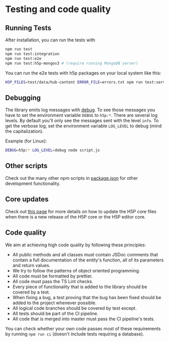 # Testing and code quality

## Running Tests

After installation, you can run the tests with

```bash
npm run test
npm run test:integration
npm run test:e2e
npm run test:h5p-mongos3 # (require running MongoDB server)
```

You can run the e2e tests with h5p packages on your local system like this:

```bash
H5P_FILES=test/data/hub-content ERROR_FILE=errors.txt npm run test:server+upload
```

## Debugging

The library emits log messages with
[debug](https://www.npmjs.com/package/debug). To see those messages you have to
set the environment variable `DEBUG` to `h5p:*`. There are several log levels.
By default you'll only see the messages sent with the level `info`. To get the
verbose log, set the environment variable `LOG_LEVEL` to debug (mind the
capitalization).

Example (for Linux):

```bash
DEBUG=h5p:* LOG_LEVEL=debug node script.js
```

## Other scripts

Check out the many other npm scripts in [package.json](/package.json) for other
development functionality.

## Core updates

Check out [this page](core-updates.md) for more details on how to update the
H5P core files when there is a new release of the H5P core or the H5P editor
core.

## Code quality

We aim at achieving high code quality by following these principles:

* All public methods and all classes must contain JSDoc comments that contain a full documentation of the entity's function, all of its parameters and return
  values.
* We try to follow the patterns of object oriented programming.
* All code must be formatted by prettier.
* All code must pass the TS Lint checks.
* Every piece of functionality that is added to the library should be covered by a test.
* When fixing a bug, a test proving that the bug has been fixed should be added to the project whenever possible.
* All logical code branches should be covered by test except.
* All tests should be part of the CI pipeline.
* All code that is merged into master must pass the CI pipeline's tests.

You can check whether your own code passes most of these requirements by running
`npm run ci` (doesn't include tests requiring a database).
